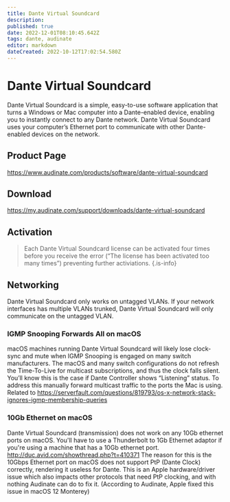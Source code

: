 ```yaml
---
title: Dante Virtual Soundcard
description: 
published: true
date: 2022-12-01T08:10:45.642Z
tags: dante, audinate
editor: markdown
dateCreated: 2022-10-12T17:02:54.580Z
---
```


# Dante Virtual Soundcard

Dante Virtual Soundcard is a simple, easy-to-use software application that turns a Windows or Mac computer into a Dante-enabled device, enabling you to instantly connect to any Dante network. Dante Virtual Soundcard uses your computer’s Ethernet port to communicate with other Dante-enabled devices on the network.

## Product Page
https://www.audinate.com/products/software/dante-virtual-soundcard

## Download
https://my.audinate.com/support/downloads/dante-virtual-soundcard

## Activation
> Each Dante Virtual Soundcard license can be activated four times before you receive the error (“The license has been activated too many times”) preventing further activiations.
{.is-info}


## Networking
Dante Virtual Soundcard only works on untagged VLANs. If your network interfaces has multiple VLANs trunked, Dante Virtual Soundcard will only communicate on the untagged VLAN.

### IGMP Snooping Forwards All on macOS
macOS machines running Dante Virtual Soundcard will likely lose clock-sync and mute when IGMP Snooping is engaged on many switch manufacturers. The macOS and many switch configurations do not refresh the Time-To-Live for multicast subscriptions, and thus the clock falls silent. You’ll know this is the case if Dante Controller shows “Listening” status. To address this manually forward multicast traffic to the ports the Mac is using. Related to https://serverfault.com/questions/819793/os-x-network-stack-ignores-igmp-membership-queries

### 10Gb Ethernet on macOS
Dante Virtual Soundcard (transmission) does not work on any 10Gb ethernet ports on macOS. You'll have to use a Thunderbolt to 1Gb Ethernet adaptor if you're using a machine that has a 10Gb ethernet port. http://duc.avid.com/showthread.php?t=410371
The reason for this is the 10Gbps Ethernet port on macOS does not support PtP (Dante Clock) correctly, rendering it useless for Dante. This is an Apple hardware/driver issue which also impacts other protocols that need PtP clocking, and with nothing Audinate can do to fix it. (According to Audinate, Apple fixed this issue in macOS 12 Monterey)
